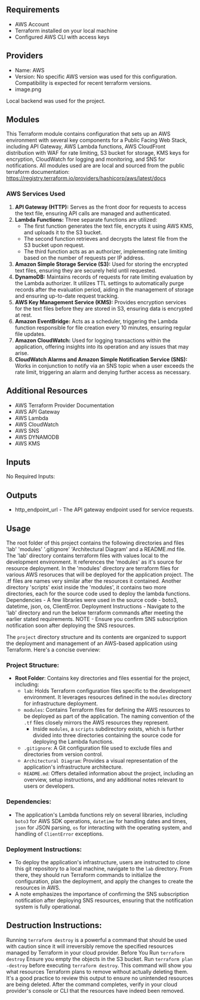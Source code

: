 ## Requirements
- AWS Account
- Terraform installed on your local machine
- Configured AWS CLI with access keys

## Providers
- Name: AWS
- Version: No specific AWS version was used for this configuration. Compatibility is expected for recent terraform versions.
- image.png

Local backend was used for the project.

## Modules
This Terraform module contains configuration that sets up an AWS environment with several key components for a Public Facing Web Stack, including API Gateway, AWS Lambda functions, AWS CloudFront distribution with WAF for rate limiting, S3 bucket for storage, KMS keys for encryption, CloudWatch for logging and monitoring, and SNS for notifications.
All modules used are are local and sourced from the public terraform documentation: https://registry.terraform.io/providers/hashicorp/aws/latest/docs

### AWS Services Used
1. **API Gateway (HTTP):** Serves as the front door for requests to access the text file, ensuring API calls are managed and authenticated.
2. **Lambda Functions:** Three separate functions are utilized:
   - The first function generates the text file, encrypts it using AWS KMS, and uploads it to the S3 bucket.
   - The second function retrieves and decrypts the latest file from the S3 bucket upon request.
   - The third function acts as an authorizer, implementing rate limiting based on the number of requests per IP address.
3. **Amazon Simple Storage Service (S3):** Used for storing the encrypted text files, ensuring they are securely held until requested.
4. **DynamoDB:** Maintains records of requests for rate limiting evaluation by the Lambda authorizer. It utilizes TTL settings to automatically purge records after the evaluation period, aiding in the management of storage and ensuring up-to-date request tracking.
5. **AWS Key Management Service (KMS):** Provides encryption services for the text files before they are stored in S3, ensuring data is encrypted at rest.
6. **Amazon EventBridge:** Acts as a scheduler, triggering the Lambda function responsible for file creation every 10 minutes, ensuring regular file updates.
7. **Amazon CloudWatch:** Used for logging transactions within the application, offering insights into its operation and any issues that may arise.
8. **CloudWatch Alarms and Amazon Simple Notification Service (SNS):** Works in conjunction to notify via an SNS topic when a user exceeds the rate limit, triggering an alarm and denying further access as necessary.

## Additional Resources
- AWS Terraform Provider Documentation
- AWS API Gateway
- AWS Lambda
- AWS CloudWatch
- AWS SNS
- AWS DYNAMODB
- AWS KMS

## Inputs
No Required Inputs:

## Outputs
* http_endpoint_url - The API gateway endpoint used for service requests.

## Usage
The root folder of this project contains the following directories and files 'lab' 'modules' '.gitignore' 'Architectural Diagram' and a README.md file.
The 'lab' directory contains terraform files with values local to the development environment. It references the 'modules' as it's source for resource deployment.
In the 'modules' directory are terraform files for various AWS resoruces that will be deployed for the application project. The .tf files are names very similar after the resources it contained.
Another directory 'scripts' exist inside the 'modules', it contains two more directories, each for the source code used to deploy the lambda functions.
Dependencies - A few libraries were used in the source code - boto3, datetime, json, os, ClientError.
Deployment Instructions - Navigate to the 'lab' directory and run the below terraform commands after meeting the earlier stated requirements.
NOTE - Ensure you confirm SNS subscription notification soon after deploying the SNS resources.

The `project` directory structure and its contents are organized to support the deployment and management of an AWS-based application using Terraform. Here's a concise overview:

### Project Structure:
- **Root Folder**: Contains key directories and files essential for the project, including:
  - `lab`: Holds Terraform configuration files specific to the development environment. It leverages resources defined in the `modules` directory for infrastructure deployment.
  - `modules`: Contains Terraform files for defining the AWS resources to be deployed as part of the application. The naming convention of the `.tf` files closely mirrors the AWS resources they represent.
    - Inside `modules`, a `scripts` subdirectory exists, which is further divided into three directories containing the source code for deploying the Lambda functions.
  - `.gitignore`: A Git configuration file used to exclude files and directories from version control.
  - `Architectural Diagram`: Provides a visual representation of the application's infrastructure architecture.
  - `README.md`: Offers detailed information about the project, including an overview, setup instructions, and any additional notes relevant to users or developers.

### Dependencies:
- The application's Lambda functions rely on several libraries, including `boto3` for AWS SDK operations, `datetime` for handling dates and times, `json` for JSON parsing, `os` for interacting with the operating system, and handling of `ClientError` exceptions.

### Deployment Instructions:
- To deploy the application's infrastructure, users are instructed to clone this git repository to a local machine, navigate to the `lab` directory. From there, they should run Terraform commands to initialize the configuration, plan the deployment, and apply the changes to create the resources in AWS.
- A note emphasizes the importance of confirming the SNS subscription notification after deploying SNS resources, ensuring that the notification system is fully operational.

## Destruction Instructions:
Running `terraform destroy` is a powerful a command that should be used with caution since it will irreversibly remove the specified resources managed by Terraform in your cloud provider.
Before You Run `terraform destroy` Ensure you empty the objects in the S3 bucket. Run `terraform plan -destroy` before executing `terraform destroy`. This command will show you what resources Terraform plans to remove without actually deleting them. It's a good practice to review this output to ensure no unintended resources are being deleted. After the command completes, verify in your cloud provider's console or CLI that the resources have indeed been removed.